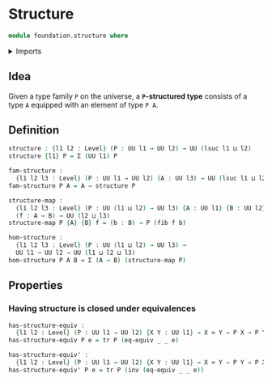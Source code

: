 # Structure

```agda
module foundation.structure where
```

<details><summary>Imports</summary>

```agda
open import foundation.dependent-pair-types
open import foundation.univalence
open import foundation.universe-levels

open import foundation-core.equivalences
open import foundation-core.fibers-of-maps
open import foundation-core.identity-types
```

</details>

## Idea

Given a type family `P` on the universe, a **`P`-structured type** consists of a
type `A` equipped with an element of type `P A`.

## Definition

```agda
structure : {l1 l2 : Level} (P : UU l1 → UU l2) → UU (lsuc l1 ⊔ l2)
structure {l1} P = Σ (UU l1) P

fam-structure :
  {l1 l2 l3 : Level} (P : UU l1 → UU l2) (A : UU l3) → UU (lsuc l1 ⊔ l2 ⊔ l3)
fam-structure P A = A → structure P

structure-map :
  {l1 l2 l3 : Level} (P : UU (l1 ⊔ l2) → UU l3) {A : UU l1} {B : UU l2}
  (f : A → B) → UU (l2 ⊔ l3)
structure-map P {A} {B} f = (b : B) → P (fib f b)

hom-structure :
  {l1 l2 l3 : Level} (P : UU (l1 ⊔ l2) → UU l3) →
  UU l1 → UU l2 → UU (l1 ⊔ l2 ⊔ l3)
hom-structure P A B = Σ (A → B) (structure-map P)
```

## Properties

### Having structure is closed under equivalences

```agda
has-structure-equiv :
  {l1 l2 : Level} (P : UU l1 → UU l2) {X Y : UU l1} → X ≃ Y → P X → P Y
has-structure-equiv P e = tr P (eq-equiv _ _ e)

has-structure-equiv' :
  {l1 l2 : Level} (P : UU l1 → UU l2) {X Y : UU l1} → X ≃ Y → P Y → P X
has-structure-equiv' P e = tr P (inv (eq-equiv _ _ e))
```
